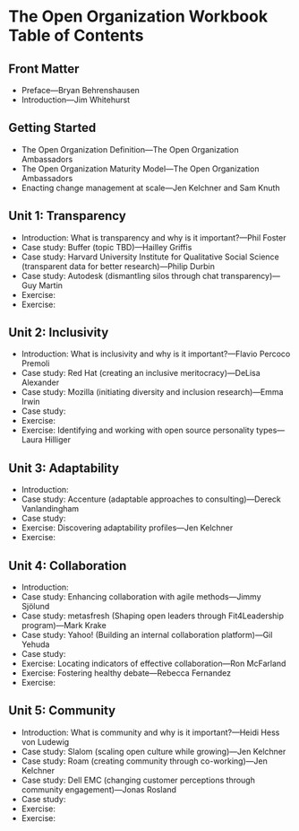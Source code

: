 # The Open Organization Workbook Table of Contents

## Front Matter

- Preface—Bryan Behrenshausen
- Introduction—Jim Whitehurst

## Getting Started

- The Open Organization Definition—The Open Organization Ambassadors
- The Open Organization Maturity Model—The Open Organization Ambassadors
- Enacting change management at scale—Jen Kelchner and Sam Knuth 

## Unit 1: Transparency

- Introduction: What is transparency and why is it important?—Phil Foster
- Case study: Buffer (topic TBD)—Hailley Griffis
- Case study: Harvard University Institute for Qualitative Social Science (transparent data for better research)—Philip Durbin
- Case study: Autodesk (dismantling silos through chat transparency)—Guy Martin
- Exercise: 
- Exercise: 

## Unit 2: Inclusivity

- Introduction: What is inclusivity and why is it important?—Flavio Percoco Premoli
- Case study: Red Hat (creating an inclusive meritocracy)—DeLisa Alexander
- Case study: Mozilla (initiating diversity and inclusion research)—Emma Irwin
- Case study: 
- Exercise: 
- Exercise: Identifying and working with open source personality types—Laura Hilliger

## Unit 3: Adaptability

- Introduction: 
- Case study: Accenture (adaptable approaches to consulting)—Dereck Vanlandingham
- Case study: 
- Exercise: Discovering adaptability profiles—Jen Kelchner
- Exercise: 

## Unit 4: Collaboration

- Introduction: 
- Case study: Enhancing collaboration with agile methods—Jimmy Sjölund
- Case study: metasfresh (Shaping open leaders through Fit4Leadership program)—Mark Krake
- Case study: Yahoo! (Building an internal collaboration platform)—Gil Yehuda
- Case study: 
- Exercise: Locating indicators of effective collaboration—Ron McFarland
- Exercise: Fostering healthy debate—Rebecca Fernandez
- Exercise: 

## Unit 5: Community

- Introduction: What is community and why is it important?—Heidi Hess von Ludewig
- Case study: Slalom (scaling open culture while growing)—Jen Kelchner
- Case study: Roam (creating community through co-working)—Jen Kelchner
- Case study: Dell EMC (changing customer perceptions through community engagement)—Jonas Rosland
- Case study: 
- Exercise: 
- Exercise: 
